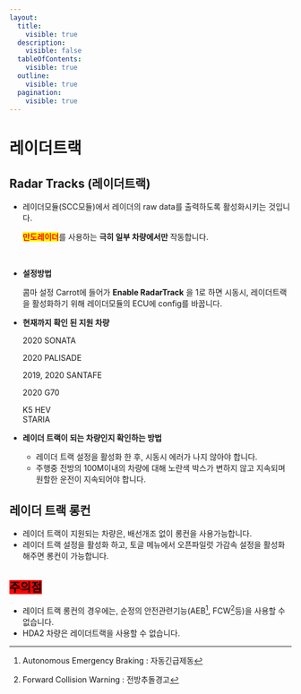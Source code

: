 ```yaml
---
layout:
  title:
    visible: true
  description:
    visible: false
  tableOfContents:
    visible: true
  outline:
    visible: true
  pagination:
    visible: true
---
```


# 레이더트랙

## Radar Tracks (레이더트랙)

*   레이더모듈(SCC모듈)에서 레이더의 raw data를 출력하도록 활성화시키는 것입니다.

    <mark style="color:red;">**만도레이더**</mark>를 사용하는 **극히 일부 차량에서만** 작동합니다.

    ​
*   **설정방법**

    콤마 설정 Carrot에 들어가 **Enable RadarTrack** 을 1로 하면 시동시, 레이더트랙을 활성화하기 위해 레이더모듈의 ECU에 config를 바꿉니다.


*   **현재까지 확인 된 지원 차량**

    2020 SONATA

    2020 PALISADE

    2019, 2020 SANTAFE

    2020 G70

    K5 HEV\
    STARIA



* **레이더 트랙이 되는 차량인지 확인하는 방법**
  * 레이더 트랙 설정을 활성화 한 후, 시동시 에러가 나지 않아야 합니다.
  * 주행중 전방의 100M이내의 차량에 대해 노란색 박스가 변하지 않고 지속되며 원할한 운전이 지속되어야 합니다.

## 레이더 트랙 롱컨

* 레이더 트랙이 지원되는 차량은, 배선개조 없이 롱컨을 사용가능합니다.
* 레이더 트랙 설정을 활성화 하고, 토글 메뉴에서 오픈파일럿 가감속 설정을 활성화 해주면 롱컨이 가능합니다.

## <mark style="background-color:red;">주의점</mark>

* 레이더 트랙 롱컨의 경우에는, 순정의 안전관련기능(AEB[^1], FCW[^2]등)을 사용할 수 없습니다.
* HDA2 차량은 레이더트랙을 사용할 수 없습니다.

[^1]: Autonomous Emergency Braking : 자동긴급제동

[^2]: Forward Collision Warning : 전방추돌경고
